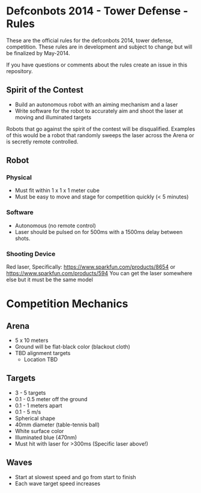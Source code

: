 # Defconbots 2014 - Tower Defense - Rules

These are the official rules for the defconbots 2014, tower defense, competition. These rules are in development and subject to change but will be finalized by May-2014.

If you have questions or comments about the rules create an issue in this repository.

## Spirit of the Contest

 * Build an autonomous robot with an aiming mechanism and a laser
 * Write software for the robot to accurately aim and shoot the laser at moving and illuminated targets

Robots that go against the spirit of the contest will be disqualified. Examples of this would be a robot that randomly sweeps the laser across the Arena or is secretly remote controlled.

## Robot

### Physical

 * Must fit within 1 x 1 x 1 meter cube
 * Must be easy to move and stage for competition quickly (< 5 minutes)

### Software

 * Autonomous (no remote control)
 * Laser should be pulsed on for 500ms with a 1500ms delay between shots.

### Shooting Device

Red laser, Specifically: https://www.sparkfun.com/products/8654 or https://www.sparkfun.com/products/594
You can get the laser somewhere else but it must be the same model

# Competition Mechanics

## Arena
 
 * 5 x 10 meters
 * Ground will be flat-black color (blackout cloth)
 * TBD alignment targets
   * Location TBD

## Targets

 * 3 - 5 targets
 * 0.1 - 0.5 meter off the ground
 * 0.1 - 1 meters apart
 * 0.1 - 5 m/s
 * Spherical shape
 * 40mm diameter (table-tennis ball)
 * White surface color
 * Illuminated blue (470nm)
 *  Must hit with laser for >300ms (Specific laser above!)

## Waves

 * Start at slowest speed and go from start to finish
 * Each wave target speed increases
